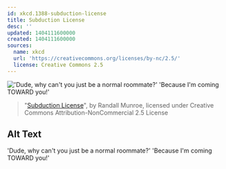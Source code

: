 ```yaml
---
id: xkcd.1388-subduction-license
title: Subduction License
desc: ''
updated: 1404111600000
created: 1404111600000
sources:
  name: xkcd
  url: 'https://creativecommons.org/licenses/by-nc/2.5/'
  license: Creative Commons 2.5
---
```

!['Dude, why can't you just be a normal roommate?' 'Because I'm coming TOWARD you!'](https://imgs.xkcd.com/comics/subduction_license.png)
> "[Subduction License](https://xkcd.com/1388/)", by Randall Munroe, licensed under Creative Commons Attribution-NonCommercial 2.5 License

## Alt Text
'Dude, why can't you just be a normal roommate?' 'Because I'm coming TOWARD you!'
